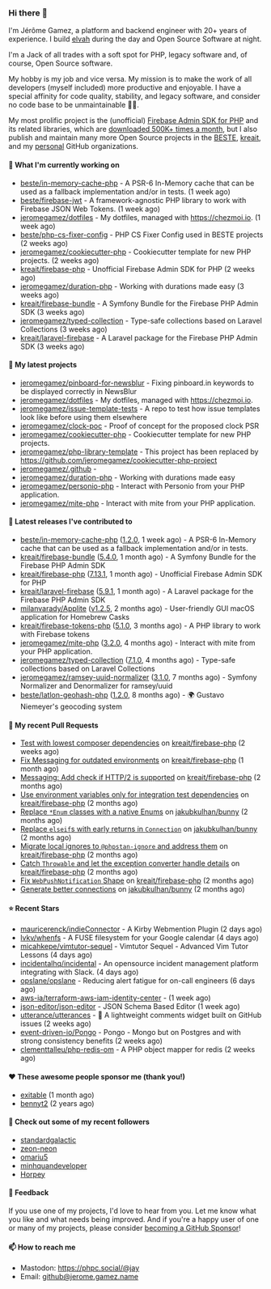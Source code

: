 ### Hi there 👋

I'm Jérôme Gamez, a platform and backend engineer with 20+ years of experience.
I build [elvah](https://www.elvah.de) during the day and Open Source Software
at night.

I'm a Jack of all trades with a soft spot for PHP, legacy software and,
of course, Open Source software.

My hobby is my job and vice versa. My mission is to make the work of all
developers (myself included) more productive and enjoyable.
I have a special affinity for code quality, stability, and legacy software,
and consider no code base to be unmaintainable 💪🏻.

My most prolific project is the (unofficial)
[Firebase Admin SDK for PHP](https://github.com/kreait/firebase-php) and its
related libraries, which are
[downloaded 500K+ times a month](https://packagist.org/packages/kreait/firebase-php/stats), but I also publish and maintain many more Open Source
projects in the [BESTE](https://github.com/beste),
[kreait](https://github.com/kreait), and my
[personal](https://github.com/jeromegamez) GitHub organizations.

#### 👷 What I'm currently working on

- [beste/in-memory-cache-php](https://github.com/beste/in-memory-cache-php) - A PSR-6 In-Memory cache that can be used as a fallback implementation and/or in tests. (1 week ago)
- [beste/firebase-jwt](https://github.com/beste/firebase-jwt) - A framework-agnostic PHP library to work with Firebase JSON Web Tokens. (1 week ago)
- [jeromegamez/dotfiles](https://github.com/jeromegamez/dotfiles) - My dotfiles, managed with https://chezmoi.io. (1 week ago)
- [beste/php-cs-fixer-config](https://github.com/beste/php-cs-fixer-config) - PHP CS Fixer Config used in BESTE projects (2 weeks ago)
- [jeromegamez/cookiecutter-php](https://github.com/jeromegamez/cookiecutter-php) - Cookiecutter template for new PHP projects. (2 weeks ago)
- [kreait/firebase-php](https://github.com/kreait/firebase-php) - Unofficial Firebase Admin SDK for PHP (2 weeks ago)
- [jeromegamez/duration-php](https://github.com/jeromegamez/duration-php) - Working with durations made easy (3 weeks ago)
- [kreait/firebase-bundle](https://github.com/kreait/firebase-bundle) - A Symfony Bundle for the Firebase PHP Admin SDK (3 weeks ago)
- [jeromegamez/typed-collection](https://github.com/jeromegamez/typed-collection) - Type-safe collections based on Laravel Collections (3 weeks ago)
- [kreait/laravel-firebase](https://github.com/kreait/laravel-firebase) - A Laravel package for the Firebase PHP Admin SDK (3 weeks ago)

#### 🌱 My latest projects

- [jeromegamez/pinboard-for-newsblur](https://github.com/jeromegamez/pinboard-for-newsblur) - Fixing pinboard.in keywords to be displayed correctly in NewsBlur
- [jeromegamez/dotfiles](https://github.com/jeromegamez/dotfiles) - My dotfiles, managed with https://chezmoi.io.
- [jeromegamez/issue-template-tests](https://github.com/jeromegamez/issue-template-tests) - A repo to test how issue templates look like before using them elsewhere
- [jeromegamez/clock-poc](https://github.com/jeromegamez/clock-poc) - Proof of concept for the proposed clock PSR
- [jeromegamez/cookiecutter-php](https://github.com/jeromegamez/cookiecutter-php) - Cookiecutter template for new PHP projects.
- [jeromegamez/php-library-template](https://github.com/jeromegamez/php-library-template) - This project has been replaced by https://github.com/jeromegamez/cookiecutter-php-project
- [jeromegamez/.github](https://github.com/jeromegamez/.github) - 
- [jeromegamez/duration-php](https://github.com/jeromegamez/duration-php) - Working with durations made easy
- [jeromegamez/personio-php](https://github.com/jeromegamez/personio-php) - Interact with Personio from your PHP application.
- [jeromegamez/mite-php](https://github.com/jeromegamez/mite-php) - Interact with mite from your PHP application.

#### 🔭 Latest releases I've contributed to

- [beste/in-memory-cache-php](https://github.com/beste/in-memory-cache-php) ([1.2.0](https://github.com/beste/in-memory-cache-php/releases/tag/1.2.0), 1 week ago) - A PSR-6 In-Memory cache that can be used as a fallback implementation and/or in tests.
- [kreait/firebase-bundle](https://github.com/kreait/firebase-bundle) ([5.4.0](https://github.com/kreait/firebase-bundle/releases/tag/5.4.0), 1 month ago) - A Symfony Bundle for the Firebase PHP Admin SDK
- [kreait/firebase-php](https://github.com/kreait/firebase-php) ([7.13.1](https://github.com/kreait/firebase-php/releases/tag/7.13.1), 1 month ago) - Unofficial Firebase Admin SDK for PHP
- [kreait/laravel-firebase](https://github.com/kreait/laravel-firebase) ([5.9.1](https://github.com/kreait/laravel-firebase/releases/tag/5.9.1), 1 month ago) - A Laravel package for the Firebase PHP Admin SDK
- [milanvarady/Applite](https://github.com/milanvarady/Applite) ([v1.2.5](https://github.com/milanvarady/Applite/releases/tag/v1.2.5), 2 months ago) - User-friendly GUI macOS application for Homebrew Casks
- [kreait/firebase-tokens-php](https://github.com/kreait/firebase-tokens-php) ([5.1.0](https://github.com/kreait/firebase-tokens-php/releases/tag/5.1.0), 3 months ago) - A PHP library to work with Firebase tokens
- [jeromegamez/mite-php](https://github.com/jeromegamez/mite-php) ([3.2.0](https://github.com/jeromegamez/mite-php/releases/tag/3.2.0), 4 months ago) - Interact with mite from your PHP application.
- [jeromegamez/typed-collection](https://github.com/jeromegamez/typed-collection) ([7.1.0](https://github.com/jeromegamez/typed-collection/releases/tag/7.1.0), 4 months ago) - Type-safe collections based on Laravel Collections
- [jeromegamez/ramsey-uuid-normalizer](https://github.com/jeromegamez/ramsey-uuid-normalizer) ([3.1.0](https://github.com/jeromegamez/ramsey-uuid-normalizer/releases/tag/3.1.0), 7 months ago) - Symfony Normalizer and Denormalizer for ramsey/uuid
- [beste/latlon-geohash-php](https://github.com/beste/latlon-geohash-php) ([1.2.0](https://github.com/beste/latlon-geohash-php/releases/tag/1.2.0), 8 months ago) - 🌍 Gustavo Niemeyer&#39;s geocoding system

#### 🔨 My recent Pull Requests

- [Test with lowest composer dependencies](https://github.com/kreait/firebase-php/pull/913) on [kreait/firebase-php](https://github.com/kreait/firebase-php) (2 weeks ago)
- [Fix Messaging for outdated environments](https://github.com/kreait/firebase-php/pull/908) on [kreait/firebase-php](https://github.com/kreait/firebase-php) (1 month ago)
- [Messaging: Add check if HTTP/2 is supported](https://github.com/kreait/firebase-php/pull/903) on [kreait/firebase-php](https://github.com/kreait/firebase-php) (2 months ago)
- [Use environment variables only for integration test dependencies](https://github.com/kreait/firebase-php/pull/901) on [kreait/firebase-php](https://github.com/kreait/firebase-php) (2 months ago)
- [Replace `*Enum` classes with a native Enums](https://github.com/jakubkulhan/bunny/pull/154) on [jakubkulhan/bunny](https://github.com/jakubkulhan/bunny) (2 months ago)
- [Replace `elseif`s with early returns in `Connection`](https://github.com/jakubkulhan/bunny/pull/153) on [jakubkulhan/bunny](https://github.com/jakubkulhan/bunny) (2 months ago)
- [Migrate local ignores to `@phpstan-ignore` and address them](https://github.com/kreait/firebase-php/pull/898) on [kreait/firebase-php](https://github.com/kreait/firebase-php) (2 months ago)
- [Catch `Throwable` and let the exception converter handle details](https://github.com/kreait/firebase-php/pull/896) on [kreait/firebase-php](https://github.com/kreait/firebase-php) (2 months ago)
- [Fix `WebPushNotification` Shape](https://github.com/kreait/firebase-php/pull/895) on [kreait/firebase-php](https://github.com/kreait/firebase-php) (2 months ago)
- [Generate better connections](https://github.com/jakubkulhan/bunny/pull/152) on [jakubkulhan/bunny](https://github.com/jakubkulhan/bunny) (2 months ago)

#### ⭐ Recent Stars

- [mauricerenck/indieConnector](https://github.com/mauricerenck/indieConnector) - A Kirby Webmention Plugin (2 days ago)
- [lvkv/whenfs](https://github.com/lvkv/whenfs) - A FUSE filesystem for your Google calendar (4 days ago)
- [micahkepe/vimtutor-sequel](https://github.com/micahkepe/vimtutor-sequel) - Vimtutor Sequel - Advanced Vim Tutor Lessons (4 days ago)
- [incidentalhq/incidental](https://github.com/incidentalhq/incidental) - An opensource incident management platform integrating with Slack. (4 days ago)
- [opslane/opslane](https://github.com/opslane/opslane) - Reducing alert fatigue for on-call engineers (6 days ago)
- [aws-ia/terraform-aws-iam-identity-center](https://github.com/aws-ia/terraform-aws-iam-identity-center) -  (1 week ago)
- [json-editor/json-editor](https://github.com/json-editor/json-editor) - JSON Schema Based Editor (1 week ago)
- [utterance/utterances](https://github.com/utterance/utterances) - :crystal_ball: A lightweight comments widget built on GitHub issues (2 weeks ago)
- [event-driven-io/Pongo](https://github.com/event-driven-io/Pongo) - Pongo - Mongo but on Postgres and with strong consistency benefits (2 weeks ago)
- [clementtalleu/php-redis-om](https://github.com/clementtalleu/php-redis-om) - A PHP object mapper for redis (2 weeks ago)

#### ❤️ These awesome people sponsor me (thank you!)

- [exitable](https://github.com/exitable) (1 month ago)
- [bennyt2](https://github.com/bennyt2) (2 years ago)

#### 👯 Check out some of my recent followers

- [standardgalactic](https://github.com/standardgalactic)
- [zeon-neon](https://github.com/zeon-neon)
- [omariu5](https://github.com/omariu5)
- [minhquandeveloper](https://github.com/minhquandeveloper)
- [Horpey](https://github.com/Horpey)

#### 💬 Feedback

If you use one of my projects, I'd love to hear from you. Let me know what you
like and what needs being improved. And if you're a happy user of one or
many of my projects, please consider
[becoming a GitHub Sponsor](https://github.com/sponsors/jeromegamez)!

#### 📫 How to reach me

- Mastodon: https://phpc.social/@jay
- Email: github@jerome.gamez.name
